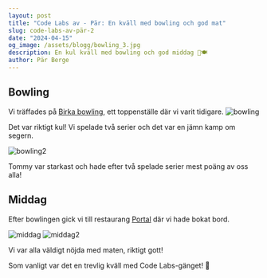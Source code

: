 ```yaml
---
layout: post
title: "Code Labs av - Pär: En kväll med bowling och god mat"
slug: code-labs-av-pär-2
date: "2024-04-15"
og_image: /assets/blogg/bowling_3.jpg
description: En kul kväll med bowling och god middag 🎳🍽️
author: Pär Berge
---
```



## Bowling

Vi träffades på [Birka bowling](https://birkabowling.se/), ett toppenställe där vi varit tidigare.
![bowling](/assets/blogg/bowling_1.jpg)

Det var riktigt kul! Vi spelade två serier och det var en jämn kamp om segern.

![bowling2](/assets/blogg/bowling_4.jpg)

Tommy var starkast och hade efter två spelade serier mest poäng av oss alla!

## Middag

Efter bowlingen gick vi till restaurang [Portal](https://www.portalrestaurant.se/) där vi hade bokat bord.

![middag](/assets/blogg/portal_mat_1.jpg)
![middag2](/assets/blogg/portal_mat_2.jpg)

Vi var alla väldigt nöjda med maten, riktigt gott!

Som vanligt var det en trevlig kväll med Code Labs-gänget! 🙏
